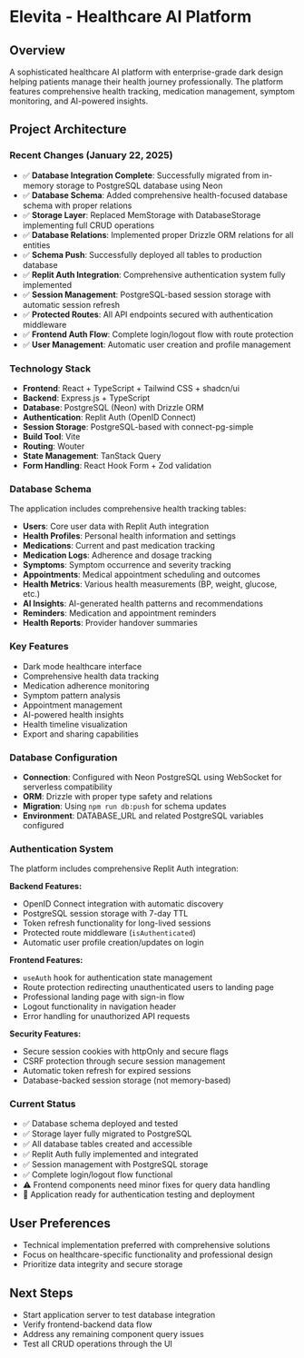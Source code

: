 # Elevita - Healthcare AI Platform

## Overview
A sophisticated healthcare AI platform with enterprise-grade dark design helping patients manage their health journey professionally. The platform features comprehensive health tracking, medication management, symptom monitoring, and AI-powered insights.

## Project Architecture

### Recent Changes (January 22, 2025)
- ✅ **Database Integration Complete**: Successfully migrated from in-memory storage to PostgreSQL database using Neon
- ✅ **Database Schema**: Added comprehensive health-focused database schema with proper relations
- ✅ **Storage Layer**: Replaced MemStorage with DatabaseStorage implementing full CRUD operations
- ✅ **Database Relations**: Implemented proper Drizzle ORM relations for all entities
- ✅ **Schema Push**: Successfully deployed all tables to production database
- ✅ **Replit Auth Integration**: Comprehensive authentication system fully implemented
- ✅ **Session Management**: PostgreSQL-based session storage with automatic session refresh
- ✅ **Protected Routes**: All API endpoints secured with authentication middleware
- ✅ **Frontend Auth Flow**: Complete login/logout flow with route protection
- ✅ **User Management**: Automatic user creation and profile management

### Technology Stack
- **Frontend**: React + TypeScript + Tailwind CSS + shadcn/ui
- **Backend**: Express.js + TypeScript
- **Database**: PostgreSQL (Neon) with Drizzle ORM
- **Authentication**: Replit Auth (OpenID Connect)
- **Session Storage**: PostgreSQL-based with connect-pg-simple
- **Build Tool**: Vite
- **Routing**: Wouter
- **State Management**: TanStack Query
- **Form Handling**: React Hook Form + Zod validation

### Database Schema
The application includes comprehensive health tracking tables:
- **Users**: Core user data with Replit Auth integration
- **Health Profiles**: Personal health information and settings
- **Medications**: Current and past medication tracking
- **Medication Logs**: Adherence and dosage tracking
- **Symptoms**: Symptom occurrence and severity tracking
- **Appointments**: Medical appointment scheduling and outcomes
- **Health Metrics**: Various health measurements (BP, weight, glucose, etc.)
- **AI Insights**: AI-generated health patterns and recommendations
- **Reminders**: Medication and appointment reminders
- **Health Reports**: Provider handover summaries

### Key Features
- Dark mode healthcare interface
- Comprehensive health data tracking
- Medication adherence monitoring
- Symptom pattern analysis
- Appointment management
- AI-powered health insights
- Health timeline visualization
- Export and sharing capabilities

### Database Configuration
- **Connection**: Configured with Neon PostgreSQL using WebSocket for serverless compatibility
- **ORM**: Drizzle with proper type safety and relations
- **Migration**: Using `npm run db:push` for schema updates
- **Environment**: DATABASE_URL and related PostgreSQL variables configured

### Authentication System
The platform includes comprehensive Replit Auth integration:

**Backend Features:**
- OpenID Connect integration with automatic discovery
- PostgreSQL session storage with 7-day TTL
- Token refresh functionality for long-lived sessions
- Protected route middleware (`isAuthenticated`)
- Automatic user profile creation/updates on login

**Frontend Features:**
- `useAuth` hook for authentication state management
- Route protection redirecting unauthenticated users to landing page
- Professional landing page with sign-in flow
- Logout functionality in navigation header
- Error handling for unauthorized API requests

**Security Features:**
- Secure session cookies with httpOnly and secure flags
- CSRF protection through secure session management
- Automatic token refresh for expired sessions
- Database-backed session storage (not memory-based)

### Current Status
- ✅ Database schema deployed and tested
- ✅ Storage layer fully migrated to PostgreSQL
- ✅ All database tables created and accessible
- ✅ Replit Auth fully implemented and integrated
- ✅ Session management with PostgreSQL storage
- ✅ Complete login/logout flow functional
- ⚠️ Frontend components need minor fixes for query data handling
- 🔄 Application ready for authentication testing and deployment

## User Preferences
- Technical implementation preferred with comprehensive solutions
- Focus on healthcare-specific functionality and professional design
- Prioritize data integrity and secure storage

## Next Steps
- Start application server to test database integration
- Verify frontend-backend data flow
- Address any remaining component query issues
- Test all CRUD operations through the UI